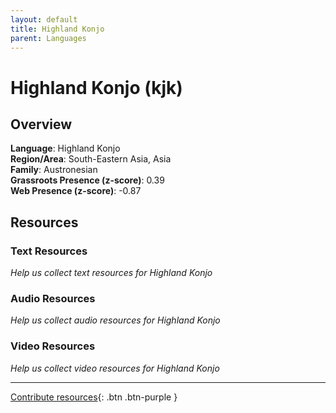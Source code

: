 ```yaml
---
layout: default
title: Highland Konjo
parent: Languages
---
```


# Highland Konjo (kjk)

## Overview

**Language**: Highland Konjo  
**Region/Area**: South-Eastern Asia, Asia  
**Family**: Austronesian  
**Grassroots Presence (z-score)**: 0.39  
**Web Presence (z-score)**: -0.87  

## Resources

### Text Resources
*Help us collect text resources for Highland Konjo*

### Audio Resources
*Help us collect audio resources for Highland Konjo*

### Video Resources
*Help us collect video resources for Highland Konjo*

---

[Contribute resources](https://forms.office.com/e/1SfLJx3u1r){: .btn .btn-purple }
